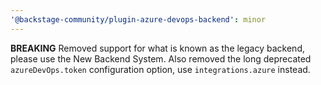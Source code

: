 ```yaml
---
'@backstage-community/plugin-azure-devops-backend': minor
---
```


**BREAKING** Removed support for what is known as the legacy backend, please use the New Backend System. Also removed the long deprecated `azureDevOps.token` configuration option, use `integrations.azure` instead.
